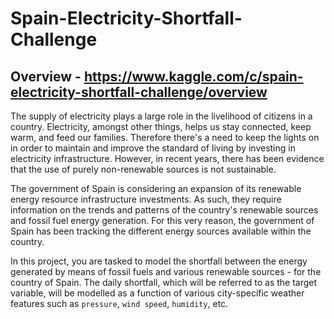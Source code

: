 # Spain-Electricity-Shortfall-Challenge

## Overview - https://www.kaggle.com/c/spain-electricity-shortfall-challenge/overview

The supply of electricity plays a large role in the livelihood of citizens in a country. Electricity, amongst other things, helps us stay connected, keep warm, and feed our families. Therefore there's a need to keep the lights on in order to maintain and improve the standard of living by investing in electricity infrastructure. However, in recent years, there has been evidence that the use of purely non-renewable sources is not sustainable.

The government of Spain is considering an expansion of its renewable energy resource infrastructure investments. As such, they require information on the trends and patterns of the country's renewable sources and fossil fuel energy generation. For this very reason, the government of Spain has been tracking the different energy sources available within the country.

In this project, you are tasked to model the shortfall between the energy generated by means of fossil fuels and various renewable sources - for the country of Spain. The daily shortfall, which will be referred to as the target variable, will be modelled as a function of various city-specific weather features such as `pressure`, `wind speed`, `humidity`, etc.
